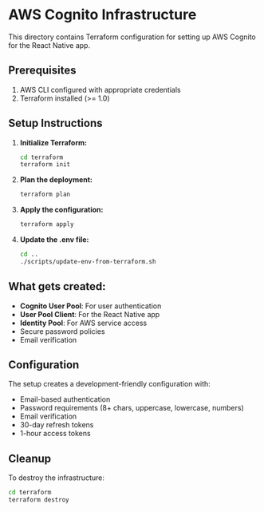# AWS Cognito Infrastructure

This directory contains Terraform configuration for setting up AWS Cognito for the React Native app.

## Prerequisites

1. AWS CLI configured with appropriate credentials
2. Terraform installed (>= 1.0)

## Setup Instructions

1. **Initialize Terraform:**
   ```bash
   cd terraform
   terraform init
   ```

2. **Plan the deployment:**
   ```bash
   terraform plan
   ```

3. **Apply the configuration:**
   ```bash
   terraform apply
   ```

4. **Update the .env file:**
   ```bash
   cd ..
   ./scripts/update-env-from-terraform.sh
   ```

## What gets created:

- **Cognito User Pool**: For user authentication
- **User Pool Client**: For the React Native app
- **Identity Pool**: For AWS service access
- Secure password policies
- Email verification

## Configuration

The setup creates a development-friendly configuration with:
- Email-based authentication
- Password requirements (8+ chars, uppercase, lowercase, numbers)
- Email verification
- 30-day refresh tokens
- 1-hour access tokens

## Cleanup

To destroy the infrastructure:
```bash
cd terraform
terraform destroy
```
